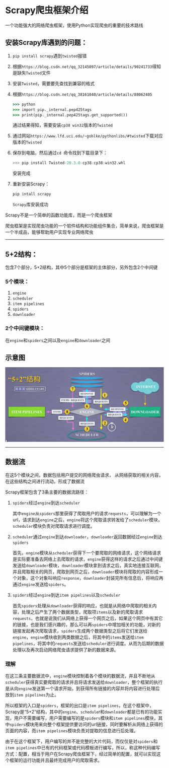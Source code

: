 # Scrapy爬虫框架介绍

一个功能强大的网络爬虫框架，使用Python实现爬虫的重要的技术路线



## 安装Scrapy库遇到的问题：

1. `pip install scrapy`遇到`twisted`报错

2. 根据`https://blog.csdn.net/qq_32145097/article/details/90241733`得知是缺失`Twisted`文件

3. 安装`Twisted`，需要要先查找到兼容的格式

4. 根据`https://blog.csdn.net/qq_38161040/article/details/88062405`

   ```cmd
   >>> python
   >>> import pip._internal.pep425tags
   >>> print(pip._internal.pep425tags.get_supported())
   ```

   通过结果得知，需要安装`cp38 win32`版本的`Twisted`

4. 通过网站`https://www.lfd.uci.edu/~gohlke/pythonlibs/#twisted`下载对应版本的`Twisted`

5. 保存到电脑，然后通过`cd `命令找到下载目录下：

   ```python
   >>> pip install Twisted-20.3.0-cp38-cp38-win32.whl
   ```

   安装完成

6. 重新安装Scrapy：

   ```python
   pip intall scrapy
   ```

   `Scrapy`库安装成功



Scrapy不是一个简单的函数功能库，而是一个爬虫框架

爬虫框架是实现爬虫功能的一个软件结构和功能组件集合，简单来说，爬虫框架是一个半成品，能够帮助用户实现专业网络爬虫



****

## 5+2结构：

包含7个部分，5+2结构，其中5个部分是框架的主体部分，另外包含2个中间键

### 5个模块：

1. `engine`
2. `scheduler`
3. `item pipelines`
4. `spiders`
5. `downloader`

### 2个中间键模块：

在`engine`和`spiders`之间以及`engine`和`downloader`之间



## 示意图

![](Scrapy框架.PNG)

****

## 数据流

在这5个模块之间，数据包括用户提交的网络爬虫请求， 从网络获取的相关内容，在这些结构之间进行流动，形成了数据流

Scrapy框架包含了3条主要的数据流路径：

1. `spiders`经过`engine`到达`scheduler`

   其中`engine`从`spiders`那里获得了爬取用户的请求`requests`，可以理解为一个url，请求到达`engine`之后，`engine`将这个爬取请求转发给了`scheduler`模块，`scheduler`模块负责对爬取请求进行调度。

2. `scheduler`通过`engine`到达`downloader`，`downloader`返回数据经过`engine`到达`spiders`

   首先，`engine`模块从`scheduler`获得下一个要爬取的网络请求，这个网络请求是实际要准备去网络上去爬取的请求，`engine`获得这样的请求之后通过中间键发送给`downloader`模块，`downloader`模块拿到请求之后，真实地连接互联网，并且爬取相关的网页，爬取到网页之后，`downloader`模块将爬取的内容形成一个对象，这个对象叫响应`response`，`downloader`封装完所有信息后，将响应再通过`engine`发送给`spiders`。

3. `spiders`经过`engine`到达`item pipelines`以及`scheduler`

   首先`spiders`处理从`downloader`获得的响应，也就是从网络中爬取的相关内容，处理之后产生了两个数据类型，爬取项`items`以及新的爬取请求`requests`，也就是说我们从网络上获得一个网页之后，如果这个网页中有其它的链接，也是我们感兴趣的，那么可以再`spiders`中增加相关的功能，对新的链接发起再次爬取请求，`spiders`生成两个数据类型之后将它们发送给`engine`，`engine`模块收到两类数据之后，将其中的`items`发送给`item pipelines`，将其中的`requests`发送给`scheduler`进行调度。从而为后期的数据处理以及再次启动网络爬虫请求提供了新的数据来源。



### 理解

在这三条主要数据流中，`engine`模块控制着各个模块的数据流，并且不断地从`scheduler`获得真实要爬取的请求并且将请求发送给`downloader`，整个框架的执行是从向`engine`发送第一个请求开始，到获得所有链接的内容并将内容进行处理后放到`item pipelines`为止。

所以框架的入口是`spiders`，框架的出口是`item pipelines`，在这个框架中，Scrapy是“5+2“结构，其中的`engine`、`schedule`r和`downloader`都是已有的功能实现，用户不需要编写，用户需要编写的是`spiders`模块和`item pipelines`模块，其中`spiders`模块用来向整个框架提供要访问的url链接，同时要解析从网络上获得的页面的内容，而`item pipelines`模块负责对提取的信息进行后处理。

由于在这个框架下，用户编写的并不是完整的大片代码，而仅仅是对`spiders`和`item pipelines`中已有的代码框架或代码模板进行编写，所以，称这种代码编写方式：配置，相当于用户在Scrapy爬虫框架下，经过简单的配置，就可以实现这个框架的运行功能并且最终完成用户的爬取需求。